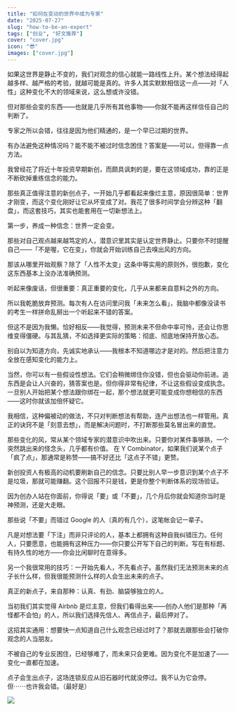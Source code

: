 ```yaml
---
title: "如何在变动的世界中成为专家"
date: "2025-07-27"
slug: "how-to-be-an-expert"
tags: ["创业", "好文推荐"]
cover: "cover.jpg"
icon: "😎"
images: ["cover.jpg"]
---
```

如果这世界是静止不变的，我们对观念的信心就能一路线性上升。某个想法经得起越多样、越严格的考验，就越可能是真的。许多人其实默默相信这一点——对「人性」这种变化不大的领域来说，这么想或许没错。



但对那些会变的东西——也就是几乎所有其他事物——你就不能再这样信任自己的判断了。



专家之所以会错，往往是因为他们精通的，是一个早已过期的世界。



有办法避免这种情况吗？能不能不被过时信念困住？答案是——可以，但得靠一点方法。



我曾经花了将近十年投资早期新创，而颇具讽刺的是，要在这领域成功，靠的正是不断砍掉重练信念的能力。



那些真正值得注意的新创点子，一开始几乎都看起来像烂主意，原因很简单：世界才刚变，而这个变化刚好让它从坏变成了对。我花了很多时间学会分辨这种「翻盘」，而这套技巧，其实也能套用在一切新想法上。



第一步，养成一种信念：世界一定会变。



那些对自己观点越来越笃定的人，潜意识里其实是认定世界静止。只要你不时提醒自己——「不是喔，它在变」，你就会开始训练自己去嗅出风的方向。



那该从哪里开始观察？除了「人性不太变」这条中等实用的原则外，很抱歉，变化这东西基本上没办法准确预测。



听起来像废话，但很重要：真正重要的变化，几乎从来都来自意料之外的方向。



所以我乾脆放弃预测。每次有人在访问里问我「未来怎么看」，我脑中都像没读书的考生一样拼命乱掰出一个听起来不错的答案。



但这不是因为我懒。恰好相反——我觉得，预测未来不但命中率可怜，还会让你思维变得僵硬。与其乱猜，不如选择更实际的策略：彻底、彻底地保持开放心态。



别自以为知道方向，先诚实地承认——我根本不知道哪边才是对的。然后把注意力全放在感知变化的能力上。



当然，你可以有一些假设性想法。它们会稍微绑住你没错，但也会驱动你前进。追东西是会让人兴奋的，猜答案也是。但你得非常有纪律，不让这些假设变成执念。
一旦别人开始把某个想法跟你绑在一起，那个想法就更可能变成你想相信的东西——这时你就该加倍怀疑它。



我相信，这种偏被动的做法，不只对判断想法有帮助，连产出想法也一样管用。真正的诀窍不是「刻意去想」，而是解决问题时，不打断那些莫名冒出来的直觉。



那些变化的风，常从某个领域专家的潜意识中吹出来。只要你对某件事够熟，一个突然跳出来的怪念头，几乎都有价值。
在 Y Combinator，如果我们说某个点子「疯了点」，那通常是称赞——搞不好还比「这点子不错」更赞。



新创投资人有极高的动机要刷新自己的信念。只要比别人早一步意识到某个点子不是垃圾，那就可能赚翻。这个回报不只是钱，更是你整个判断体系的现场验证。



因为创办人站在你面前，你得说「要」或「不要」，几个月后你就会知道你当时是神预测，还是大走眼。



那些说「不要」而错过 Google 的人（真的有几个），这笔帐会记一辈子。



凡是对想法要「下注」而非只评论的人，基本上都拥有这种自我纠错压力。任何人，只要愿意，也能拥有这种压力——你只要公开写下自己的判断。写在有标题、有持久性的地方——你会比闲聊时在意得多。



另一个我很常用的技巧：一开始先看人，不先看点子。虽然我们无法预测未来的点子长什么样，但我很能预测什么样的人会生出未来的点子。



真正的新点子，来自那种：认真、有劲、脑袋够独立的人。



当初我们其实觉得 Airbnb 是烂主意，但我们看得出来——创办人他们是那种「再怪都不会怕」的人，所以我们选择先信人、再信点子，最后押对了。



这招其实通用：想要快一点知道自己什么观念已经过时了？那就去跟那些会打破你观念的人当朋友。



不被自己的专业反困住，已经够难了，而未来只会更难。因为变化不是加速了——变化一直都在加速。



点子会生出点子，这场连锁反应从旧石器时代就没停过。我不认为它会停。
但⋯⋯也许我会错。（最好是）




![](https://prod-files-secure.s3.us-west-2.amazonaws.com/112d0858-5090-4d34-a606-b75eb8d65fd2/46476355-9cf3-4e99-9b7a-3531bc426380/1000202064.png?X-Amz-Algorithm=AWS4-HMAC-SHA256&X-Amz-Content-Sha256=UNSIGNED-PAYLOAD&X-Amz-Credential=ASIAZI2LB466TBM5D2V5%2F20251006%2Fus-west-2%2Fs3%2Faws4_request&X-Amz-Date=20251006T181929Z&X-Amz-Expires=3600&X-Amz-Security-Token=IQoJb3JpZ2luX2VjEPj%2F%2F%2F%2F%2F%2F%2F%2F%2F%2FwEaCXVzLXdlc3QtMiJHMEUCIDo1CHyfTyD86COgjVrD3wj%2BBpOeOdwLlJpW6VvHKi0kAiEA4lWhp8%2Fopykr1flSqA9Pgg23nF7sNp2XSY7SeAEyeOkqiAQIkf%2F%2F%2F%2F%2F%2F%2F%2F%2F%2FARAAGgw2Mzc0MjMxODM4MDUiDGFYstp%2Bc9id7nbLgyrcAxn9pVJP%2BQLZhPukjJNTYraZQo%2Bn2i9rOuLfz3OQ7nt%2FCUEaUKVYpiwah4gFJcTmwcgOetnk8JgvFGAh6oiuljjxxSZsebrzSYYY1vgaVmXOfWBNtR%2F4M4my5PR00NK7ZLxTu0hi%2Fye1pL7NLwDyZyKC%2FmapPNy6ixFVCyb%2F6k%2F0FtrOLp0JawnAqtLls3TLYfnALEl1Ql7gt5PLXrs40wEb%2FXZZrzHXR5niVILsCaapdfJ28hGBNFOMIk6TgwP5RPacBAjyWzMWu42otrjZ%2F62aZrdfadyrBGIIZ0%2BeRrPuIkKoj1Z3%2F%2BUKVIYC8deEpYV%2BXb4PSdDz4Pqo6L8mgljDFuJVe3DJAa5URI3m3Ef2aQkRgInYaaYuvTAcuUiZpKFFDKwFB46QOHazoEyYcQnsq7pbMdB8mpLyIPnXPQm2zvOaaQ910KY35o0M9JvhiM7CSRNSB8FB592EIIKy20u%2B9Yki%2BYAaVKzqaWq1y1cFklJI9cupinjWsFIwr3QWOAIlnknxwt36939la36kXZx5xDQ49XUZYTLxpv4XGE1FzpI64KiR4V0cUyHbiCK6xuN95g9eK8CSB95br8%2F6IYXX9YLasvvjDO8irrW44WpQ1VSG4H6nIJsXJF06MJ3Nj8cGOqUBT2mKEoXoauOI2DKKRAKZJ%2Fx6%2FJ6f6KQKyDjOi49le8%2Bd52le8%2BjPyjM%2BgrdTUt%2Bxeva0i3FpHihqA%2F8IW5p8ZwuJ5Xj2lY7JWjkI0BKzvGjYDZW9yxuYaKSPqWMmgLXCk51jffXD9d1%2FLeBLGeSky9aAXGp8PE6rpnPGKJBggLvTOiAKFQY220eoN8OEiWT%2Bq7MAmmNix6nCn9TKJCqjbEDgMbiH&X-Amz-Signature=7b6a450bc986db7ea7935752757bc071d47a2eb680add8ea964943c61678f6b5&X-Amz-SignedHeaders=host&x-amz-checksum-mode=ENABLED&x-id=GetObject)

